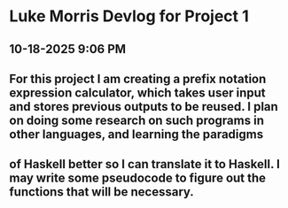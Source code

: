 # Luke Morris Devlog for Project 1

## 10-18-2025 9:06 PM
## For this project I am creating a prefix notation expression calculator, which takes user input and stores previous outputs to be reused. I plan on doing some research on such programs in other languages, and learning the paradigms
## of Haskell better so I can translate it to Haskell. I may write some pseudocode to figure out the functions that will be necessary.

